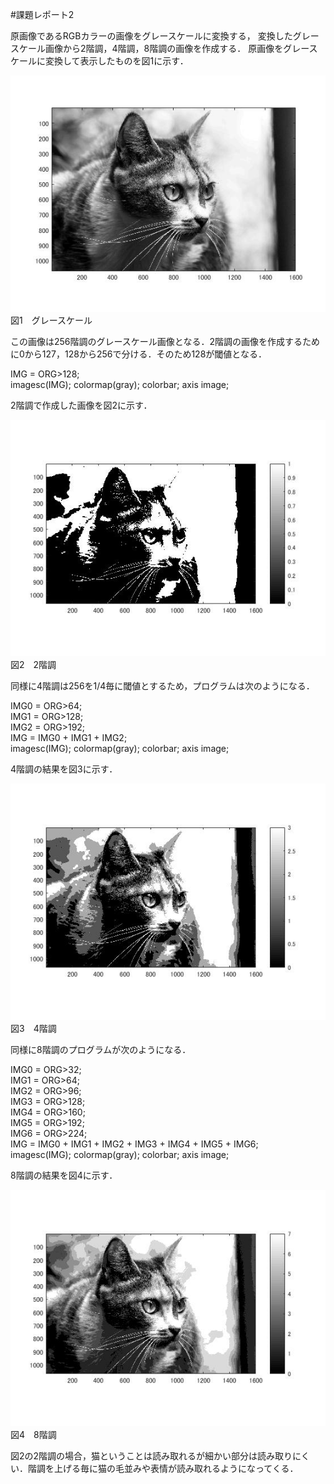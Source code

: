 #課題レポート2

原画像であるRGBカラーの画像をグレースケールに変換する，
変換したグレースケール画像から2階調，4階調，8階調の画像を作成する．
原画像をグレースケールに変換して表示したものを図1に示す．

![グレースケール](https://github.com/natorinep/my_image_processing/blob/master/image/2_1.jpg)  
図1　グレースケール

この画像は256階調のグレースケール画像となる．2階調の画像を作成するために0から127，128から256で分ける．そのため128が閾値となる．

IMG = ORG>128;  
imagesc(IMG); colormap(gray); colorbar;  axis image;

2階調で作成した画像を図2に示す．

![2階調](https://github.com/natorinep/my_image_processing/blob/master/image/2_2.jpg)  
図2　2階調

同様に4階調は256を1/4毎に閾値とするため，プログラムは次のようになる．

IMG0 = ORG>64;  
IMG1 = ORG>128;  
IMG2 = ORG>192;  
IMG = IMG0 + IMG1 + IMG2;  
imagesc(IMG); colormap(gray); colorbar;  axis image;  

4階調の結果を図3に示す．

![4階調](https://github.com/natorinep/my_image_processing/blob/master/image/2_3.jpg)  
図3　4階調

同様に8階調のプログラムが次のようになる．

IMG0 = ORG>32;  
IMG1 = ORG>64;  
IMG2 = ORG>96;  
IMG3 = ORG>128;  
IMG4 = ORG>160;  
IMG5 = ORG>192;  
IMG6 = ORG>224;  
IMG = IMG0 + IMG1 + IMG2 + IMG3 + IMG4 + IMG5 + IMG6;  
imagesc(IMG); colormap(gray); colorbar;  axis image;  

8階調の結果を図4に示す．

![8階調](https://github.com/natorinep/my_image_processing/blob/master/image/2_4.jpg)  
図4　8階調

図2の2階調の場合，猫ということは読み取れるが細かい部分は読み取りにくい．階調を上げる毎に猫の毛並みや表情が読み取れるようになってくる．

